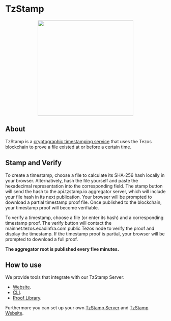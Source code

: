 # TzStamp

<p align="center">
  <img src="https://github.com/marigold-dev/tzstamp/blob/main/website/public/logomark.png"  width="300px" />
</p>

## About

TzStamp is a [cryptographic timestamping service](https://www.gwern.net/Timestamping)
that uses the Tezos blockchain to prove a file existed at or before a certain time.


## Stamp and Verify

To create a timestamp, choose a file to calculate its SHA-256 hash locally in your browser. Alternatively, hash the file yourself and paste the hexadecimal representation into the corresponding field. The stamp button will send the hash to the api.tzstamp.io aggregator server, which will include your file hash in its next publication. Your browser will be prompted to download a partial timestamp proof file. Once published to the blockchain, your timestamp proof will become verifiable.

To verify a timestamp, choose a file (or enter its hash) and a corresponding timestamp proof. The verify button will contact the mainnet.tezos.ecadinfra.com public Tezos node to verify the proof and display the timestamp. If the timestamp proof is partial, your browser will be prompted to download a full proof.

**The aggregator root is published every five minutes.**

## How to use

We provide tools that integrate with our TzStamp Server:

- [Website](https://tzstamp.io).
- [CLI](https://github.com/marigold-dev/tzstamp/tree/main/cli).
- [Proof Library](https://github.com/marigold-dev/tzstamp/tree/main/packages/proof).

Furthermore you can set up your own [TzStamp Server](https://github.com/marigold-dev/tzstamp/tree/main/server) and [TzStamp Website](https://github.com/marigold-dev/tzstamp/tree/main/website).

